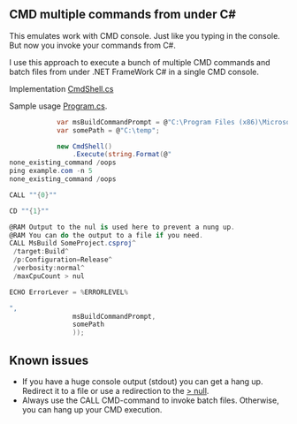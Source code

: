 ## CMD multiple commands from under C#
 
This emulates work with CMD console. Just like you typing in the console. But now you invoke your commands from C#.

I use this approach to execute a bunch of multiple CMD commands and batch files from under .NET FrameWork C# in a single CMD console.

Implementation [CmdShell.cs](https://github.com/it3xl/cmd-multiple-commands-from-under-csharp/blob/master/CmdShellProj/CmdShell.cs)

Sample usage [Program.cs](https://github.com/it3xl/cmd-multiple-commands-from-under-csharp/blob/master/ConsoleRunner/Program.cs).

```csharp
            var msBuildCommandPrompt = @"C:\Program Files (x86)\Microsoft Visual Studio 14.0\Common7\Tools\VsMSBuildCmd.bat";
            var somePath = @"C:\temp";

            new CmdShell()
                .Execute(string.Format(@"
none_existing_command /oops
ping example.com -n 5
none_existing_command /oops

CALL ""{0}""

CD ""{1}""

@RAM Output to the nul is used here to prevent a nung up.
@RAM You can do the output to a file if you need.
CALL MsBuild SomeProject.csproj^
 /target:Build^
 /p:Configuration=Release^
 /verbosity:normal^
 /maxCpuCount > nul

ECHO ErrorLever = %ERRORLEVEL%

",
                msBuildCommandPrompt,
                somePath
                ));
```

## Known issues

* If you have a huge console output (stdout) you can get a hang up. Redirect it to a file or use a redirection to the [> null](https://ss64.com/nt/syntax-redirection.html).
* Always use the CALL CMD-command to invoke batch files. Otherwise, you can hang up your CMD execution.
